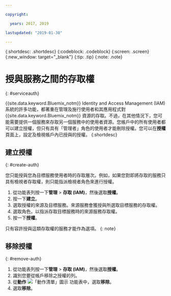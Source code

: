 ```yaml
---

copyright:

  years: 2017, 2019

lastupdated: "2019-01-30"

---
```


{:shortdesc: .shortdesc}
{:codeblock: .codeblock}
{:screen: .screen}
{:new_window: target="_blank"}
{:tip: .tip}
{:note: .note}


# 授與服務之間的存取權
{: #serviceauth}

{{site.data.keyword.Bluemix_notm}} Identity and Access Management (IAM) 系統的許多功能，都著重在管理及施行使用者和其應用程式對 {{site.data.keyword.Bluemix_notm}} 資源的存取。不過，在其他情況下，您可能需要提供一個服務來存取另一個服務中的使用者資源。您帳戶中的所有使用者都可以建立授權，但只有具有「管理者」角色的使用者才能刪除授權。您可以在**授權**頁面上，設定及檢視帳戶內已授與的授權。
{:shortdesc}

## 建立授權
{: #create-auth}

您只能授與您為目標服務使用者時的存取層次。例如，如果您對即將存取的服務只具有檢視者存取權，則只能指派檢視者角色來進行授權。

1. 從功能表列按一下**管理** &gt; **存取 (IAM)**，然後選取**授權**。 
2. 按一下**建立**。
3. 選取授權的來源及目標服務。來源服務會獲授與所選取目標服務的存取權。
4. 選取角色，以指派存取目標服務時的來源服務存取權。
5. 按一下**授權**。

只有容許授與這類存取權的服務才能作為選項。
{: note}

## 移除授權
{: #remove-auth}

1. 從功能表列按一下**管理** &gt; **存取 (IAM)**，然後選取**授權**。 
2. 識別您要從帳戶移除之授權的列。
3. 從**動作** ![「動作清單」圖示](../icons/action-menu-icon.svg) 功能表中，選取**移除**。
5. 選取**移除**。
